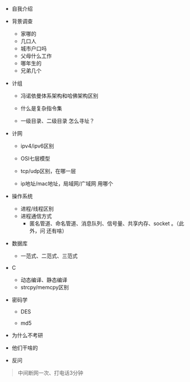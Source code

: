 - 自我介绍
- 背景调查
  - 家哪的
  - 几口人
  - 城市户口吗
  - 父母什么工作
  - 哪年生的
  - 兄弟几个

- 计组

  - 冯诺依曼体系架构和哈佛架构区别

  - 什么是复杂指令集

  - 一级目录、二级目录 怎么寻址？

- 计网

  - ipv4/ipv6区别

  - OSI七层模型

  - tcp/udp区别，在哪一层

  - ip地址/mac地址，局域网/广域网 用哪个

- 操作系统
  - 进程/线程区别
  - 进程通信方式
    - 匿名管道、命名管道、消息队列、信号量、共享内存、socket 。（此外，问 还有啥）

- 数据库
  - 一范式、二范式、三范式

- C
  - 动态编译、静态编译
  - strcpy/memcpy区别

- 密码学

  - DES

  - md5
- 为什么不考研
- 他们干啥的
- 反问

> 中间断网一次、打电话3分钟